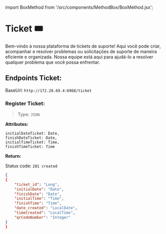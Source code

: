 import BoxMethod from '/src/components/MethodBox/BoxMethod.jsx';

# Ticket 🎟

Bem-vindo à nossa plataforma de tickets de suporte! Aqui você pode criar, acompanhar e resolver problemas ou solicitações de suporte de maneira eficiente e organizada. Nossa equipe está aqui para ajudá-lo a resolver qualquer problema que você possa enfrentar.

## Endpoints Ticket:

BaseUrl: `http://172.28.69.4:6968/ticket`

### Register Ticket:

<BoxMethod
    method='POST'
    endpoint='/ticket'
/>

> Type: `JSON`

**Attributes:**

```
initialDateTicket: Date,
finishDateTicket: Date,
initialTimeTicket: Time,
finishTimeTicket: Time
```

**Return:** 

Status code: `201 created`

~~~json
{
{
	"ticket_id": "Long",
	"initialDate": "Date",
	"finishDate": "Date",
	"initialTime": "Time",
	"finishTime": "Time",
	"date_created": "LocalDate",
	"timeCreated": "LocalTime",
	"qrCodeNumber": "Integer"
}
}
~~~